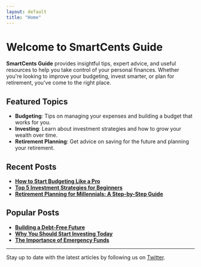 ```yaml
---
layout: default
title: "Home"
---
```


# Welcome to SmartCents Guide

**SmartCents Guide** provides insightful tips, expert advice, and useful resources to help you take control of your personal finances. Whether you're looking to improve your budgeting, invest smarter, or plan for retirement, you've come to the right place.

## Featured Topics

- **Budgeting**: Tips on managing your expenses and building a budget that works for you.
- **Investing**: Learn about investment strategies and how to grow your wealth over time.
- **Retirement Planning**: Get advice on saving for the future and planning your retirement.

## Recent Posts

- [**How to Start Budgeting Like a Pro**](./_posts/2024-11-11-start-budgeting.md)
- [**Top 5 Investment Strategies for Beginners**](./_posts/2024-11-12-investment-strategies.md)
- [**Retirement Planning for Millennials: A Step-by-Step Guide**](./_posts/2024-11-13-retirement-planning.md)

## Popular Posts

- [**Building a Debt-Free Future**](./_posts/2024-11-14-debt-free-guide.md)
- [**Why You Should Start Investing Today**](./_posts/2024-11-15-start-investing.md)
- [**The Importance of Emergency Funds**](./_posts/2024-11-16-emergency-fund.md)

---

Stay up to date with the latest articles by following us on [Twitter](https://twitter.com/smartcentsguide).
